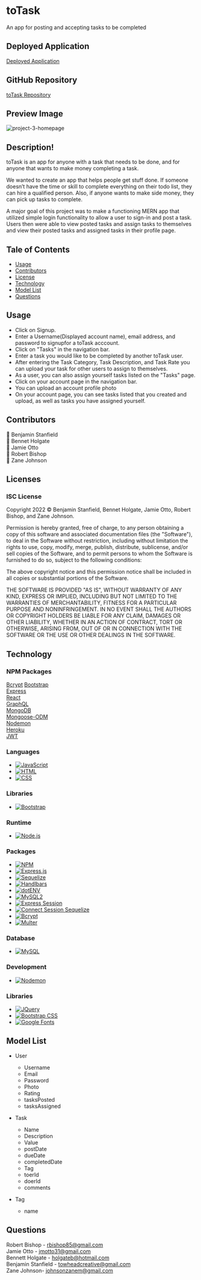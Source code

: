 # toTask
An app for posting and accepting tasks to be completed

## Deployed Application
[Deployed Application](https://to-task-app.herokuapp.com/)

## GitHub Repository
[toTask Repository](https://github.com/rbishop85/toTask)
## Preview Image
![project-3-homepage](https://user-images.githubusercontent.com/89946528/201807257-51a4ad1d-cb41-416d-a133-636e3dfa474d.png)
## Description!

toTask is an app for anyone with a task that needs to be done, and for anyone that wants to make money completing a task.

We wanted to create an app that helps people get stuff done. If someone doesn’t have the time or skill to complete everything on their todo list, they can hire a qualified person. Also, if anyone wants to make side money, they can pick up tasks to complete.  

A major goal of this project was to make a functioning MERN app that utilized simple login functionality to allow a user to sign-in and post a task.  Users then were able to view posted tasks and assign tasks to themselves and view their posted tasks and assigned tasks in their profile page.

## Tale of Contents
- [Usage](#usage)  
- [Contributors](#contributors)  
- [License](#licenses)  
- [Technology](#technology)
- [Model List](#model-list)
- [Questions](#questions)

## Usage
* Click on Signup.
* Enter a Username(Displayed account name), email address, and password to signupfor a toTask acccount.
* Click on "Tasks" in the navigation bar.
* Enter a task you would like to be completed by another toTask user.
* After entering the Task Category, Task Description, and Task Rate you can upload your task for other users to assign to themselves.
* As a user, you can also assign yourself tasks listed on the "Tasks" page.
* Click on your account page in the navigation bar.
* You can upload an account profile photo
* On your account page, you can see tasks listed that you created and upload, as well as tasks you have assigned yourself.

## Contributors
🔸 Benjamin Stanfield <br />
🔸 Bennet Holgate <br />
🔸 Jamie Otto <br />
🔸 Robert Bishop <br />
🔸 Zane Johnson

## Licenses

### ISC License

Copyright 2022 &copy; Benjamin Stanfield, Bennet Holgate, Jamie Otto, Robert Bishop, and Zane Johnson.

Permission is hereby granted, free of charge, to any person obtaining a copy of this software and associated documentation files (the "Software"), to deal in the Software without restriction, including without limitation the rights to use, copy, modify, merge, publish, distribute, sublicense, and/or sell copies of the Software, and to permit persons to whom the Software is furnished to do so, subject to the following conditions:

The above copyright notice and this permission notice shall be included in all copies or substantial portions of the Software.

THE SOFTWARE IS PROVIDED "AS IS", WITHOUT WARRANTY OF ANY KIND, EXPRESS OR IMPLIED, INCLUDING BUT NOT LIMITED TO THE WARRANTIES OF MERCHANTABILITY, FITNESS FOR A PARTICULAR PURPOSE AND NONINFRINGEMENT. IN NO EVENT SHALL THE AUTHORS OR COPYRIGHT HOLDERS BE LIABLE FOR ANY CLAIM, DAMAGES OR OTHER LIABILITY, WHETHER IN AN ACTION OF CONTRACT, TORT OR OTHERWISE, ARISING FROM, OUT OF OR IN CONNECTION WITH THE SOFTWARE OR THE USE OR OTHER DEALINGS IN THE SOFTWARE.

## Technology
### NPM Packages
[Bcrypt](https://www.npmjs.com/package/bcrypt)
[Bootstrap](https://www.npmjs.com/package/bootstrap)  
[Express](https://www.npmjs.com/package/express)  
[React](https://www.npmjs.com/package/react)  
[GraphQL](https://www.npmjs.com/package/graphql)  
[MongoDB](https://www.npmjs.com/package/mongodb)  
[Mongoose-ODM](https://www.npmjs.com/package/mongoose-odm)  
[Nodemon](https://www.npmjs.com/package/nodemon)   
[Heroku](https://www.npmjs.com/package/heroku)  
[JWT](https://www.npmjs.com/package/jwt)  

### Languages

- [![JavaScript](https://img.shields.io/badge/JavaScript-323330?style=for-the-badge&logo=javascript&logoColor=F7DF1E)](https://www.javascript.com/)
- [![HTML](https://img.shields.io/badge/HTML5-E34F26?style=for-the-badge&logo=html5&logoColor=white)](https://html.com/)
- [![CSS](https://img.shields.io/badge/CSS3-1572B6?style=for-the-badge&logo=css3&logoColor=white)](https://www.w3schools.com/css/)

### Libraries

- [![Bootstrap](https://img.shields.io/badge/Bootstrap-563D7C?style=for-the-badge&logo=bootstrap&logoColor=white)](https://getbootstrap.com/)

### Runtime

- [![Node.js](https://img.shields.io/badge/Node.js-339933?style=for-the-badge&logo=nodedotjs&logoColor=white)](https://nodejs.org/en/)

### Packages

- [![NPM](https://img.shields.io/badge/npm-CB3837?style=for-the-badge&logo=npm&logoColor=white)](https://www.npmjs.com/)
- [![Express.js](https://img.shields.io/badge/Express.js-000000?style=for-the-badge&logo=express&logoColor=white)](https://expressjs.com/)
- [![Sequelize](https://img.shields.io/badge/Sequelize-52B0E7?style=for-the-badge&logo=Sequelize&logoColor=white)](https://sequelize.org/)
- [![Handlbars](https://img.shields.io/badge/Handlebars.js-f0772b?style=for-the-badge&logo=handlebarsdotjs&logoColor=black)](https://handlebarsjs.com/)
- [![dotENV](https://img.shields.io/badge/dotenv-323330?style=for-the-badge&logo=dotenv&logoColor=F7DF1E)](https://www.npmjs.com/package/dotenv)
- [![MySQL2](https://img.shields.io/badge/MySQL2-CB3837?style=for-the-badge&logo=npm&logoColor=white)](https://www.npmjs.com/package/mysql2)
- [![Express Session](https://img.shields.io/badge/express%20session-CB3837?style=for-the-badge&logo=npm&logoColor=white)](https://www.npmjs.com/package/express-session)
- [![Connect Session Sequelize](https://img.shields.io/badge/connect%20session%20sequelize-CB3837?style=for-the-badge&logo=npm&logoColor=white)](https://www.npmjs.com/package/connect-session-sequelize)
- [![Bcrypt](https://img.shields.io/badge/bcrypt-CB3837?style=for-the-badge&logo=npm&logoColor=white)](https://www.npmjs.com/package/bcrypt)
- [![Multer](https://img.shields.io/badge/multer-CB3837?style=for-the-badge&logo=npm&logoColor=white)](https://www.npmjs.com/package/multer)



### Database

- [![MySQL](https://img.shields.io/badge/MySQL-005C84?style=for-the-badge&logo=mysql&logoColor=white)](https://www.mysql.com/)

### Development

- [![Nodemon](https://img.shields.io/badge/nodemon-669944?style=for-the-badge&logo=nodemon&logoColor=white)](https://www.mysql.com/)

### Libraries

- [![JQuery](https://img.shields.io/badge/jQuery-0769AD?style=for-the-badge&logo=jquery&logoColor=white)](https://www.jquery.com/)
- [![Bootstrap CSS](https://img.shields.io/badge/-BOOTSTRAPCSS-orange)](https://www.getbootstrap.com/)
- [![Google Fonts](https://img.shields.io/badge/Google%20FOnts-303030?style=for-the-badge&logo=googlefonts&logoColor=white)](https://www.materializecss.com/)

## Model List

- User
  - Username
  - Email
  - Password
  - Photo
  - Rating
  - tasksPosted
  - tasksAssigned
  
- Task
  - Name
  - Description
  - Value
  - postDate
  - dueDate
  - completedDate
  - Tag
  - toerId
  - doerId
  - comments
- Tag
  - name
## Questions
Robert Bishop - rbishop85@gmail.com </br>
Jamie Otto  - jmotto31@gmail.com </br>
Bennett Holgate - holgateb@hotmail.com </br>
Benjamin Stanfield - towheadcreative@gmail.com </br>
Zane Johnson- johnsonzanem@gmail.com </br>
